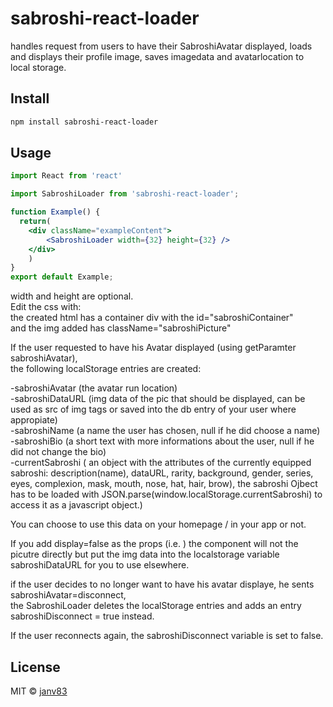 # sabroshi-react-loader
handles request from users to have their SabroshiAvatar displayed, loads and displays their profile image, saves imagedata and avatarlocation to local storage.  

## Install

```bash
npm install sabroshi-react-loader
```

## Usage
```jsx
import React from 'react'

import SabroshiLoader from 'sabroshi-react-loader';

function Example() {
  return(
    <div className="exampleContent">
        <SabroshiLoader width={32} height={32} />
    </div>
    )
}
export default Example;

```

width and height are optional.  
Edit the css with:  
the created html has a container div with the id="sabroshiContainer"  
and the img added has className="sabroshiPicture"  


If the user requested to have his Avatar displayed (using getParamter sabroshiAvatar),  
the following localStorage entries are created:  

-sabroshiAvatar  (the avatar run location)  
-sabroshiDataURL  (img data of the pic that should be displayed, can be used as src of img tags or saved into the db entry of your user where appropiate)    
-sabroshiName  (a name the user has chosen, null if he did choose a name)  
-sabroshiBio (a short text with more informations about the user, null if he did not change the bio)  
-currentSabroshi ( an object with the attributes of the currently equipped sabroshi: description(name), dataURL, rarity, background, gender, series, eyes, complexion, mask, mouth, nose, hat, hair, brow), the sabroshi Ojbect has to be loaded with JSON.parse(window.localStorage.currentSabroshi) to access it as a javascript object.)   
            
  
You can choose to use this data on your homepage / in your app or not.  
   
If you add display=false as the props (i.e. <SabroshiLoader width={32} height={32} display={false}>) the component will not the picutre directly but put the img data into the localstorage variable sabroshiDataURL for you to use elsewhere.

if the user decides to no longer want to have his avatar displaye, he sents sabroshiAvatar=disconnect,   
the SabroshiLoader deletes the localStorage entries and adds an entry sabroshiDisconnect = true instead.  

If the user reconnects again, the sabroshiDisconnect variable is set to false.  


## License

MIT © [janv83](https://github.com/janv83)  